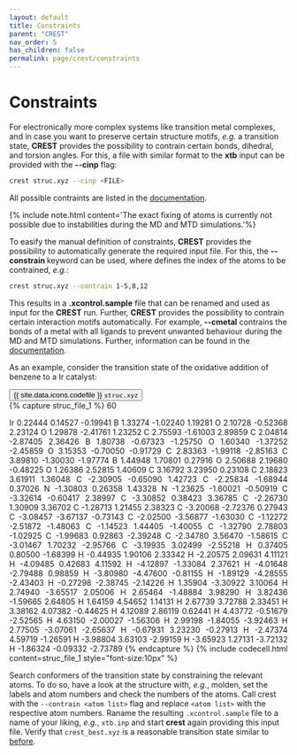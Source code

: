 ```yaml
---
layout: default
title: Constraints
parent: "CREST"
nav_order: 5
has_children: false
permalink: page/crest/constraints
---
```


# Constraints

For electronically more complex systems like transition metal complexes, and in case you want to preserve certain structure motifs, *e.g.* a transition state, **CREST** provides the possibility to contrain certain bonds, dihedral, and torsion angles.
For this, a file with similar format to the **xtb** input can be provided with the **--cinp** flag:

```bash
crest struc.xyz --cinp <FILE>
```

All possible contraints are listed in the [documentation](https://xtb-docs.readthedocs.io/en/latest/xcontrol.html#fixing-constraining-and-confining).

{% include note.html content='The exact fixing of atoms is currently not possible due to instabilities during the MD and MTD simulations.'%}

To easify the manual definition of constraints, **CREST** provides the possibility to automatically generate the required input file. For this, the **--constrain <atomlist>** keyword can be used, where **<atomlist>** defines the index of the atoms to be contrained, *e.g.*:

```bash
crest struc.xyz --contrain 1-5,8,12
```

This results in a **.xcontrol.sample** file that can be renamed and used as input for the **CREST** run.
Further, **CREST** provides the possibility to contrain certain interaction motifs automatically. For example, **--cmetal** contrains the bonds of a metal with all ligands to prevent unwanted behaviour during the MD and MTD simulations. Further, information can be found in the [documentation](https://crest-lab.github.io/crest-docs/page/examples/example_4.html).

As an example, consider the transition state of the oxidative addition of benzene to a Ir catalyst:

<!-- Tab links -->
<div class="tab card">
  <button
    class="tablinks tab-id-1"
    onclick="openTabId(event, 'struc-1', 'tab-id-1')"
    id="open-1">
    {{ site.data.icons.codefile }} <code>struc.xyz</code>
  </button>
</div>
<!-- Tab content -->
<div id="struc-1" class="tabcontent tab-id-1" style="text-align:justify">
{% capture struc_file_1 %}
60

Ir 0.22444 0.14527 -0.19941
B 1.33274 -1.02240 1.19281
O 2.10728 -0.52368 2.23124
O 1.29878 -2.41761 1.23252
C 2.75593 -1.61003 2.89859
C 2.04814 -2.87405 2.36426
B 1.80738 -0.67323 -1.25750
O 1.60340 -1.37252 -2.45859
O 3.15353 -0.70050 -0.91729
C 2.83363 -1.99118 -2.85163
C 3.89810 -1.30030 -1.97774
B 1.44948 1.70801 0.27916
O 2.50688 2.19680 -0.48225
O 1.26386 2.52815 1.40609
C 3.16792 3.23950 0.23108
C 2.18823 3.61911 1.36048
C -2.30905 -0.65090 1.42723
C -2.25834 -1.68944 0.37026
N -1.30803 0.26358 1.43328
N -1.23625 -1.60021 -0.50919
C -3.32614 -0.60417 2.38997
C -3.30852 0.38423 3.36785
C -2.26730 1.30909 3.36702
C -1.28713 1.21455 2.38323
C -3.20068 -2.72376 0.27943
C -3.08457 -3.67137 -0.73143
C -2.02500 -3.56877 -1.63030
C -1.12272 -2.51872 -1.48063
C -1.14523 1.44405 -1.40055
C -1.32790 2.78803 -1.02925
C -1.99683 0.92863 -2.39248
C -2.34780 3.56470 -1.58615
C -3.01467 1.70232 -2.95766
C -3.19935 3.02499 -2.55218
H 0.37405 0.80500 -1.68399
H -0.44935 1.90106 2.33342
H -2.20575 2.09631 4.11121
H -4.09485 0.42683 4.11592
H -4.12897 -1.33084 2.37621
H -4.01648 -2.79488 0.98859
H -3.80980 -4.47600 -0.81155
H -1.89129 -4.28555 -2.43403
H -0.27298 -2.38745 -2.14226
H 1.35904 -3.30922 3.10064
H 2.74940 -3.65517 2.05006
H 2.65464 -1.48884 3.98290
H 3.82436 -1.59665 2.64805
H 1.64159 4.54652 1.14131
H 2.67739 3.72788 2.33451
H 3.38162 4.07382 -0.44625
H 4.12089 2.86119 0.62441
H 4.43772 -0.51679 -2.52565
H 4.63150 -2.00027 -1.56306
H 2.99198 -1.84055 -3.92463
H 2.77505 -3.07061 -2.65637
H -0.67931 3.23230 -0.27913
H -2.47374 4.59719 -1.26591
H -3.98804 3.63103 -2.99159
H -3.65923 1.27131 -3.72132
H -1.86324 -0.09332 -2.73789
{% endcapture %}
{% include codecell.html content=struc_file_1 style="font-size:10px" %}
</div>

Search conformers of the transition state by constraining the relevant atoms.
To do so, have a look at the structure with, *e.g.*, molden, set the labels and atom numbers and check the numbers of the atoms.
Call crest with the `--contrain <atom list>` flag and replace `<atom list>` with the respective atom numbers.
Raname the resulting `.xcontrol.sample` file to a name of your liking, *e.g.*, `xtb.inp` and start **crest** again providing this input file.
Verify that `crest_best.xyz` is a reasonable transition state similar to [before](page/xtb/Frequencies).
